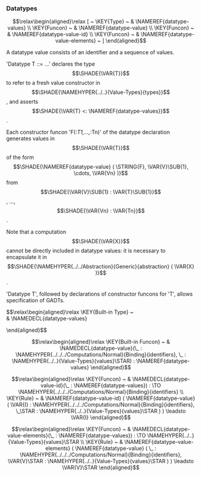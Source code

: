### Datatypes
               


$$\relax\begin{aligned}\relax
  [ ~ 
  \KEY{Type} ~ & \NAMEREF{datatype-values} \\
  \KEY{Funcon} ~ & \NAMEREF{datatype-value} \\
  \KEY{Funcon} ~ & \NAMEREF{datatype-value-id} \\
  \KEY{Funcon} ~ & \NAMEREF{datatype-value-elements}
  ~ ]
\end{aligned}$$


  A datatype value consists of an identifier and a sequence of values.

  'Datatype T ::= ...' declares the type $$\SHADE{\VAR{T}}$$ to refer to a fresh value
  constructor in $$\SHADE{\NAMEHYPER{../..}{Value-Types}{types}}$$, and asserts $$\SHADE{\VAR{T} <: \NAMEREF{datatype-values}}$$. 
  
  Each constructor funcon 'F(_:T1,...,_:Tn)' of the datatype declaration
  generates values in $$\SHADE{\VAR{T}}$$ of the form $$\SHADE{\NAMEREF{datatype-value}
           ( \STRING{F},   
             \VAR{V}\SUB{1},   
             \cdots,   
             \VAR{Vn} )}$$ from
  $$\SHADE{\VAR{V}\SUB{1} : \VAR{T}\SUB{1}}$$, ..., $$\SHADE{\VAR{Vn} : \VAR{Tn}}$$.
  
  Note that a computation $$\SHADE{\VAR{X}}$$ cannot be directly included in datatype values:
  it is necessary to encapsulate it in $$\SHADE{\NAMEHYPER{../../Abstraction}{Generic}{abstraction}
           ( \VAR{X} )}$$.
  
  'Datatype T', followed by declarations of constructor funcons for 'T',
  allows specification of GADTs.


$$\relax\begin{aligned}\relax
  \KEY{Built-in Type} ~  
  & \NAMEDECL{datatype-values}  
  
\end{aligned}$$

$$\relax\begin{aligned}\relax
  \KEY{Built-in Funcon} ~ 
  & \NAMEDECL{datatype-value}(\_ : \NAMEHYPER{../../../Computations/Normal}{Binding}{identifiers}, \_ : \NAMEHYPER{../..}{Value-Types}{values}\STAR) : \NAMEREF{datatype-values}
\end{aligned}$$

$$\relax\begin{aligned}\relax
  \KEY{Funcon} ~ 
  & \NAMEDECL{datatype-value-id}(\_ : \NAMEREF{datatype-values}) :  \TO \NAMEHYPER{../../../Computations/Normal}{Binding}{identifiers}
\\
  \KEY{Rule} ~ 
    & \NAMEREF{datatype-value-id}
        ( \NAMEREF{datatype-value}
            ( \VAR{I} : \NAMEHYPER{../../../Computations/Normal}{Binding}{identifiers},    
              \_\STAR : \NAMEHYPER{../..}{Value-Types}{values}\STAR ) ) \leadsto
        \VAR{I}
\end{aligned}$$

$$\relax\begin{aligned}\relax
  \KEY{Funcon} ~ 
  & \NAMEDECL{datatype-value-elements}(\_ : \NAMEREF{datatype-values}) :  \TO \NAMEHYPER{../..}{Value-Types}{values}\STAR
\\
  \KEY{Rule} ~ 
    & \NAMEREF{datatype-value-elements}
        ( \NAMEREF{datatype-value}
            ( \_ : \NAMEHYPER{../../../Computations/Normal}{Binding}{identifiers},    
              \VAR{V}\STAR : \NAMEHYPER{../..}{Value-Types}{values}\STAR ) ) \leadsto
        \VAR{V}\STAR
\end{aligned}$$



[Funcons-beta]: /CBS-beta/math/Funcons-beta
  "FUNCONS-BETA"
[Unstable-Funcons-beta]: /CBS-beta/math/Unstable-Funcons-beta
  "UNSTABLE-FUNCONS-BETA"
[Languages-beta]: /CBS-beta/math/Languages-beta
  "LANGUAGES-BETA"
[Unstable-Languages-beta]: /CBS-beta/math/Unstable-Languages-beta
  "UNSTABLE-LANGUAGES-BETA"
[CBS-beta]: /CBS-beta 
  "CBS-BETA"
